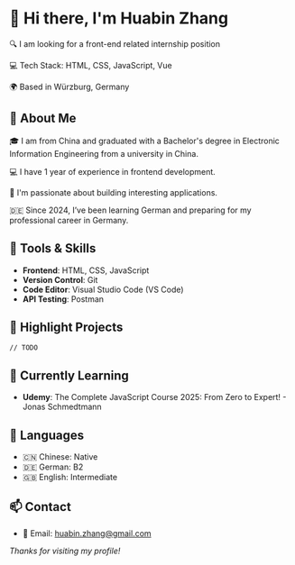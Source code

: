 # 👋 Hi there, I'm Huabin Zhang

🔍 I am looking for a front-end related internship position

💻 Tech Stack: HTML, CSS, JavaScript, Vue

🌍 Based in Würzburg, Germany  

## 📌 About Me

🎓 I am from China and graduated with a Bachelor's degree in Electronic Information Engineering from a university in China.  

💻 I have 1 year of experience in frontend development.  

📱 I'm passionate about building interesting applications.

🇩🇪 Since 2024, I’ve been learning German and preparing for my professional career in Germany.  

## 🔧 Tools & Skills
- **Frontend**: HTML, CSS, JavaScript  
- **Version Control**: Git  
- **Code Editor**: Visual Studio Code (VS Code)  
- **API Testing**: Postman  

## 📁 Highlight Projects
`// TODO`

## 🌱 Currently Learning
- **Udemy**: The Complete JavaScript Course 2025: From Zero to Expert! - Jonas Schmedtmann

## 💬 Languages
- 🇨🇳 Chinese: Native  
- 🇩🇪 German: B2  
- 🇬🇧 English: Intermediate

## 📫 Contact
- 📧 Email: huabin.zhang@gmail.com


_Thanks for visiting my profile!_
